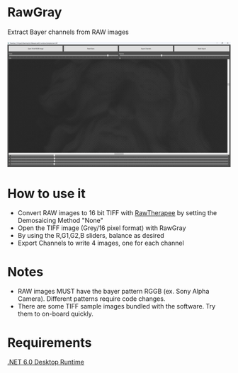 # RawGray

Extract Bayer channels from RAW images

![Screenshot](docs/screen.png)

# How to use it

- Convert RAW images to 16 bit TIFF with [RawTherapee](https://www.rawtherapee.com) by setting the Demosaicing Method "None"
- Open the TIFF image (Grey/16 pixel format) with RawGray
- By using the R,G1,G2,B sliders, balance as desired
- Export Channels to write 4 images, one for each channel

# Notes

- RAW images MUST have the bayer pattern RGGB (ex. Sony Alpha Camera). Different patterns require code changes.
- There are some TIFF sample images bundled with the software. Try them to on-board quickly.

# Requirements

[.NET 6.0 Desktop Runtime](https://dotnet.microsoft.com/en-us/download/dotnet/6.0)
